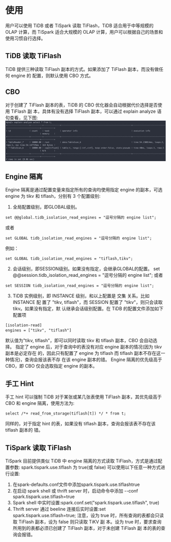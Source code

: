 # 使用
用户可以使用 TiDB 或者 TiSpark 读取 TiFlash，TiDB 适合用于中等规模的 OLAP 计算，而
TiSpark 适合大规模的 OLAP 计算，用户可以根据自己的场景和使用习惯自行选择。

## TiDB 读取 TiFlash
TiDB 提供三种读取 TiFlash 副本的方式。如果添加了 TiFlash 副本，而没有做任何 engine 的 配置，则默认使用 CBO 方式。


## CBO
对于创建了 TiFlash 副本的表，TiDB 的 CBO 优化器会自动根据代价选择是否使用 TiFlash 副 本，具体有没有选择 TiFlash 副本，可以通过 explain analyze 语句查看，见下图:
![1.png](/res/session1/chapter9/tiflash-in-action/1.png)


## Engine 隔离
Engine 隔离是通过配置变量来指定所有的查询均使用指定 engine 的副本，可选 engine 为 tikv 和 tiflash，分别有 3 个配置级别:
1. 全局配置级别，即GLOBAL级别。

```
set @@global.tidb_isolation_read_engines = "逗号分隔的 engine list"; 
```
或者
```
set GLOBAL tidb_isolation_read_engines = "逗号分隔的 engine list";
```

例如：

```
set GLOBAL tidb_isolation_read_engines = "tiflash,tikv";
```

2. 会话级别，即SESSION级别。如果没有指定，会继承GLOBAL的配置。 set @@session.tidb_isolation_read_engines = "逗号分隔的 engine list"; 或者

`set SESSION tidb_isolation_read_engines = "逗号分隔的 engine list";`

3. TiDB 实例级别，即 INSTANCE 级别，和以上配置是 ​交集​ 关系。比如 INSTANCE 配 置了 "tikv, tiflash"，而 SESSION 配置了 "tikv"，则只会读取 tikv。如果没有指定，默 认继承会话级别配置。在 TiDB 的配置文件添加如下配置项

```
[isolation-read]
engines = ["tikv", "tiflash"]
```

默认值为"tikv, tiflash"，即可以同时读取 tikv 和 tiflash 副本，CBO 会自动选择。
指定了 engine 后，对于查询中的表没有对应 engine 副本的情况(因为 tikv 副本是必定存在 的，因此只有配置了 engine 为 tiflash 而 tiflash 副本不存在这一种情况)，查询会报该表不存 在该 engine 副本的错。
Engine 隔离的优先级高于 CBO，即 CBO 仅会选取指定 engine 的副本。

## 手工 Hint
手工 hint 可以强制 TiDB 对于某张或某几张表使用 TiFlash 副本，其优先级高于 CBO 和
engine 隔离，使用方法为:

```
select /*+ read_from_storage(tiflash[t]) */ * from t;
```

同样的，对于指定 hint 的表，如果没有 tiflash 副本，查询会报该表不存在该 tiflash 副本的 错。

## TiSpark 读取 TiFlash

TiSpark 目前提供类似 TiDB 中 engine 隔离的方式读取 TiFlash，方式是通过配置参数: spark.tispark.use.tiflash
为 true(或 false)
可以使用以下任意一种方式进行设置:

1. 在spark-defaults.conf文件中添加spark.tispark.use.tiflashtrue
2. 在启动 spark shell 或 thrift server 时，启动命令中添加 --conf
spark.tispark.use.tiflash=true
3. Spark shell 中实时设置:spark.conf.set("spark.tispark.use.tiflash", true)
4. Thrift server 通过 beeline 连接后实时设置:set spark.tispark.use.tiflash=true;
注意，设为 true 时，所有查询的表都会只读取 TiFlash 副本，设为 false 则只读取 TiKV 副 本。设为 true 时，要求查询所用到的表都必须已创建了 TiFlash 副本，对于未创建 TiFlash 副 本的表的查询会报错。
